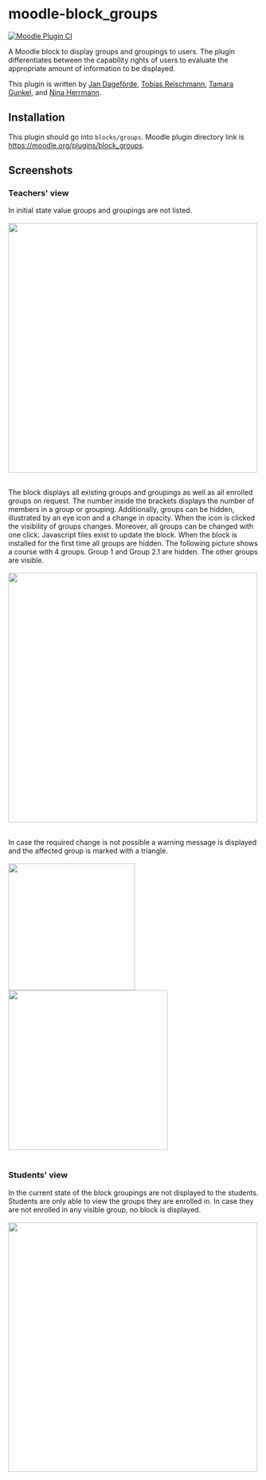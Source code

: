 # moodle-block_groups
[![Moodle Plugin CI](https://github.com/learnweb/moodle-block_groups/actions/workflows/moodle-ci.yml/badge.svg)](https://github.com/learnweb/moodle-block_groups/actions/workflows/moodle-ci.yml)


A Moodle block to display groups and groupings to users. The plugin differentiates between the capability rights of users
to evaluate the appropriate amount of information to be displayed.

This plugin is written by [Jan Dageförde](https://github.com/Dagefoerde), [Tobias Reischmann](https://github.com/tobiasreischmann), [Tamara Gunkel](https://github.com/TamaraGunkel), and [Nina Herrmann](https://github.com/NinaHerrmann).



## Installation
This plugin should go into `blocks/groups`. Moodle plugin directory link is https://moodle.org/plugins/block_groups.

## Screenshots

### Teachers' view
In initial state value groups and groupings are not listed. </br> </br>
<img src="https://cloud.githubusercontent.com/assets/18289780/26582335/142e18d6-4541-11e7-86c8-e4423c55951d.png" width="500"></br> </br>

The block displays all existing groups and groupings as well as all enrolled groups on request.
The number inside the brackets displays the number of members in a group or grouping.
Additionally, groups can be hidden, illustrated by an eye icon and a change in opacity.
When the icon is clicked the visibility of groups changes. Moreover, all groups can be changed 
with one click.
Javascript files exist to update the block.
When the block is installed for the first time all groups are hidden. The following picture shows a course with 4 groups. 
Group 1 and Group 2.1 are hidden. The other groups are visible. </br> </br>
<img src="https://cloud.githubusercontent.com/assets/18289780/26582345/195400aa-4541-11e7-9d25-184ee8cbcc7d.png" width="500"></br> </br>

In case the required change is not possible a warning message is displayed and the affected group is marked with a triangle. </br></br>
<img src="https://cloud.githubusercontent.com/assets/18289780/26582340/162f7b84-4541-11e7-9a6a-36949f1b5edd.png" width="254">
<img src="https://cloud.githubusercontent.com/assets/18289780/26668032/276cea4a-46a8-11e7-8232-ca2fd62ea52d.png" width="320"></br></br>

### Students' view
In the current state of the block groupings are not displayed to the students. </br>
Students are only able to view the groups they are enrolled in. In case they are not enrolled in any visible group, no block is displayed. </br></br>
<img src="https://cloud.githubusercontent.com/assets/18289780/26583405/63beab3c-4545-11e7-941b-db39feebb205.png" width="500"></br>
